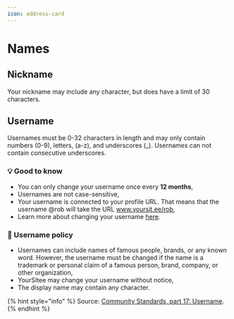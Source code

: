 ```yaml
---
icon: address-card
---
```


# Names

## Nickname

Your nickname may include any character, but does have a limit of 30 characters.

## Username

Usernames must be 0-32 characters in length and may only contain numbers (0-9), letters, (a-z), and underscores (\_). Usernames can not contain consecutive underscores.

### 💡 Good to know

* You can only change your username once every **12 months**,
* Usernames are not case-sensitive,
* Your username is connected to your profile URL. That means that the username @rob will take the URL www.yoursit.ee/rob,
* Learn more about changing your username [here](../../../guides/changing-username.md).

### 📝 Username policy

* Usernames can include names of famous people, brands, or any known word. However, the username must be changed if the name is a trademark or personal claim of a famous person, brand, company, or other organization,
* YourSitee may change your username without notice,
* The display name may contain any character.

{% hint style="info" %}
Source: [Community Standards, part 17: Username](https://yoursit.ee/community-standards).
{% endhint %}

